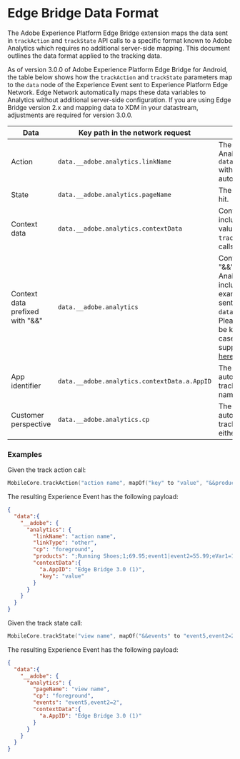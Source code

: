 # Edge Bridge Data Format

The Adobe Experience Platform Edge Bridge extension maps the data sent in `trackAction` and `trackState` API calls to a specific format known to Adobe Analytics which requires no additional server-side mapping. This document outlines the data format applied to the tracking data.

As of version 3.0.0 of Adobe Experience Platform Edge Bridge for Android, the table below shows how the `trackAction` and `trackState` parameters map to the `data` node of the Experience Event sent to Experience Platform Edge Network. Edge Network automatically maps these data variables to Analytics without additional server-side configuration. If you are using Edge Bridge version 2.x and mapping data to XDM in your datastream, adjustments are required for version 3.0.0.

| Data | Key path in the network request | Description |
| --- | --- | ---
| Action | `data.__adobe.analytics.linkName` | The custom link name in the Analytics hit. The field `data.__adobe.analytics.linkType` with value `other` is also automatically included. |
| State | `data.__adobe.analytics.pageName` | The page name in the Analytics hit.|
| Context data | `data.__adobe.analytics.contextData` | Context data is a map which includes the custom keys and values specified in the `trackAction` and `trackState` API calls. |
| Context data prefixed with "&&" | `data.__adobe.analytics` | Context data keys prefixed with "&&" are automatically mapped to Analytics variables and no longer include the "&&" prefix. For example, the key `&&products` is sent as `data.__adobe.analytics.products`. Please note that these keys must be known to Analytics and are case sensitive. Find the full list of supported Analytics variables [here](https://experienceleague.adobe.com/en/docs/analytics/implementation/aep-edge/data-var-mapping).|
| App identifier | `data.__adobe.analytics.contextData.a.AppID` | The application identifier is automatically added to every tracking event under the key name `a.AppID`.|
| Customer perspective | `data.__adobe.analytics.cp` | The customer perspective is automatically added to every tracking event. The values are either `foreground` or `background`. |

### Examples

Given the track action call: 

```kotlin
MobileCore.trackAction("action name", mapOf("key" to "value", "&&products" to ";Running Shoes;1;69.95;event1|event2=55.99;eVar1=12345"))
```

The resulting Experience Event has the following payload:

```json
{
  "data":{
    "__adobe": {
      "analytics": {
        "linkName": "action name",
        "linkType": "other",
        "cp": "foreground",
        "products": ";Running Shoes;1;69.95;event1|event2=55.99;eVar1=12345",
        "contextData":{
          "a.AppID": "Edge Bridge 3.0 (1)",
          "key": "value"
        }
      }
    }
  }
}
```

Given the track state call:

```kotlin
MobileCore.trackState("view name", mapOf("&&events" to "event5,event2=2"))
```

 The resulting Experience Event has the following payload:

```json
{
  "data":{
    "__adobe": {
      "analytics": {
        "pageName": "view name",
        "cp": "foreground",
        "events": "event5,event2=2",
        "contextData":{
          "a.AppID": "Edge Bridge 3.0 (1)"
        }
      }
    }
  }
}
```

